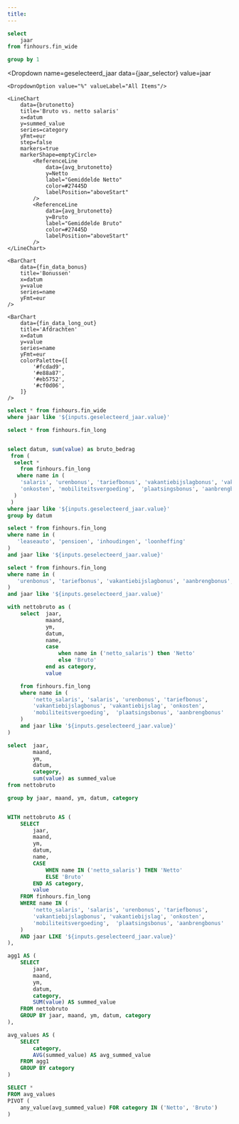 ```yaml
---
title:  
---
```


```sql jaar_selector
select 
    jaar
from finhours.fin_wide

group by 1
```

<Dropdown
    name=geselecteerd_jaar
    data={jaar_selector}
    value=jaar
>
    <DropdownOption value="%" valueLabel="All Items"/>
</Dropdown>

    <LineChart
        data={brutonetto}
        title='Bruto vs. netto salaris'
        x=datum
        y=summed_value
        series=category
        yFmt=eur
        step=false
        markers=true
        markerShape=emptyCircle>
            <ReferenceLine 
                data={avg_brutonetto} 
                y=Netto 
                label="Gemiddelde Netto" 
                color=#27445D 
                labelPosition="aboveStart"
            />
            <ReferenceLine 
                data={avg_brutonetto} 
                y=Bruto 
                label="Gemiddelde Bruto" 
                color=#27445D 
                labelPosition="aboveStart"
            />
    </LineChart>


<Grid cols=2>

    <BarChart
        data={fin_data_bonus}
        title='Bonussen'
        x=datum
        y=value
        series=name
        yFmt=eur
    />

    <BarChart
        data={fin_data_long_out}
        title='Afdrachten'
        x=datum
        y=value
        series=name
        yFmt=eur
        colorPalette={[
            '#fcdad9',
            '#e88a87',
            '#eb5752',
            '#cf0d06',
        ]}
    />

</Grid>



```sql fin_data_wide
select * from finhours.fin_wide
where jaar like '${inputs.geselecteerd_jaar.value}'
```

```sql fin_data_long
select * from finhours.fin_long

```

```sql fin_data_bruto

select datum, sum(value) as bruto_bedrag 
 from (
  select * 
    from finhours.fin_long
   where name in (
    'salaris', 'urenbonus', 'tariefbonus', 'vakantiebijslagbonus', 'vakantiebijslag',
    'onkosten', 'mobiliteitsvergoeding',  'plaatsingsbonus', 'aanbrengbonus'
  )
 )
where jaar like '${inputs.geselecteerd_jaar.value}'
group by datum

```

```sql fin_data_long_out
select * from finhours.fin_long
where name in (
   'leaseauto', 'pensioen', 'inhoudingen', 'loonheffing'
)
and jaar like '${inputs.geselecteerd_jaar.value}'
```

```sql fin_data_bonus
select * from finhours.fin_long
where name in (
   'urenbonus', 'tariefbonus', 'vakantiebijslagbonus', 'aanbrengbonus', 'plaatsingsbonus'
)
and jaar like '${inputs.geselecteerd_jaar.value}'
```

```sql brutonetto
with nettobruto as (
    select  jaar,
            maand,
            ym,
            datum,
            name, 
            case
                when name in ('netto_salaris') then 'Netto'
                else 'Bruto' 
            end as category,
            value

    from finhours.fin_long
  	where name in (
        'netto_salaris', 'salaris', 'urenbonus', 'tariefbonus', 
        'vakantiebijslagbonus', 'vakantiebijslag', 'onkosten', 
        'mobiliteitsvergoeding',  'plaatsingsbonus', 'aanbrengbonus'
    )
    and jaar like '${inputs.geselecteerd_jaar.value}'
)

select  jaar,
        maand, 
        ym,
        datum,
        category,
        sum(value) as summed_value
from nettobruto

group by jaar, maand, ym, datum, category

```

```sql avg_brutonetto

WITH nettobruto AS (
    SELECT  
        jaar,
        maand,
        ym,
        datum,
        name, 
        CASE
            WHEN name IN ('netto_salaris') THEN 'Netto'
            ELSE 'Bruto' 
        END AS category,
        value
    FROM finhours.fin_long
    WHERE name IN (
        'netto_salaris', 'salaris', 'urenbonus', 'tariefbonus', 
        'vakantiebijslagbonus', 'vakantiebijslag', 'onkosten', 
        'mobiliteitsvergoeding',  'plaatsingsbonus', 'aanbrengbonus'
    )
    AND jaar LIKE '${inputs.geselecteerd_jaar.value}'
),

agg1 AS (
    SELECT  
        jaar,
        maand, 
        ym,
        datum,
        category,
        SUM(value) AS summed_value
    FROM nettobruto
    GROUP BY jaar, maand, ym, datum, category
),

avg_values AS (
    SELECT 
        category, 
        AVG(summed_value) AS avg_summed_value 
    FROM agg1 
    GROUP BY category
)

SELECT * 
FROM avg_values
PIVOT (
    any_value(avg_summed_value) FOR category IN ('Netto', 'Bruto')
)
```
